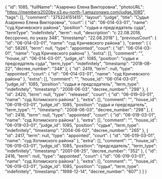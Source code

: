 {
    "id": 1085,
    "fullName": "Азаренко Елена Викторовна",
    "photoURL": "https://members2020by.s3.eu-north-1.amazonaws.com/judge_1085",
    "tags": [],
    "comment": "375224151415",
    "layout": "judge",
    "title": "Судья Азаренко Елена Викторовна",
    "court": {
        "id": "06-014-03-01",
        "name": "суд Кричевского района",
        "position": "судья и председатель суда",
        "termType": "indefinitely",
        "term": null,
        "description": "c 22.08.2018, бессрочно, по указу 348",
        "timestamp": "22.08.2018"
    },
    "previousCourt": {
        "id": "06-014-03-01",
        "name": "суд Кричевского района"
    },
    "career": [
        {
            "id": 58261,
            "term": null,
            "type": "appointed",
            "court": {
                "id": "06-014-03-01",
                "name": "суд Кричевского района"
            },
            "extra": [],
            "comment": "",
            "house_id": "06-014-03-01",
            "judge_id": 1085,
            "position": "судья и председатель суда",
            "term_type": "indefinitely",
            "timestamp": "2018-08-22",
            "decree_number": "348"
        },
        {
            "id": 2419,
            "term": null,
            "type": "appointed",
            "court": {
                "id": "06-014-03-01",
                "name": "суд Кричевского района"
            },
            "extra": [],
            "comment": "",
            "house_id": "06-014-03-01",
            "judge_id": 1085,
            "position": "судья и председатель",
            "term_type": "indefinitely",
            "timestamp": "2008-06-03",
            "decree_number": "298"
        },
        {
            "id": 2420,
            "term": null,
            "type": "released",
            "court": {
                "id": "06-019-03-01",
                "name": "суд Хотимского района"
            },
            "extra": [],
            "comment": "",
            "house_id": "06-019-03-01",
            "judge_id": 1085,
            "position": "судья и председатель",
            "term_type": "",
            "timestamp": "2008-06-03",
            "decree_number": "298"
        },
        {
            "id": 2418,
            "term": null,
            "type": "appointed",
            "court": {
                "id": "06-019-03-01",
                "name": "суд Хотимского района"
            },
            "extra": [],
            "comment": "",
            "house_id": "06-019-03-01",
            "judge_id": 1085,
            "position": "судья",
            "term_type": "indefinitely",
            "timestamp": "2004-06-02",
            "decree_number": "265"
        },
        {
            "id": 2417,
            "term": null,
            "type": "appointed",
            "court": {
                "id": "06-019-03-01",
                "name": "суд Хотимского района"
            },
            "extra": [],
            "comment": "",
            "house_id": "06-019-03-01",
            "judge_id": 1085,
            "position": "председатель",
            "term_type": "indefinitely",
            "timestamp": "2001-06-25",
            "decree_number": "352"
        },
        {
            "id": 2416,
            "term": null,
            "type": "appointed",
            "court": {
                "id": "06-019-03-01",
                "name": "суд Хотимского района"
            },
            "extra": [],
            "comment": "",
            "house_id": "06-019-03-01",
            "judge_id": 1085,
            "position": "судья",
            "term_type": "indefinitely",
            "timestamp": "1998-12-14",
            "decree_number": "607"
        }
    ]
}